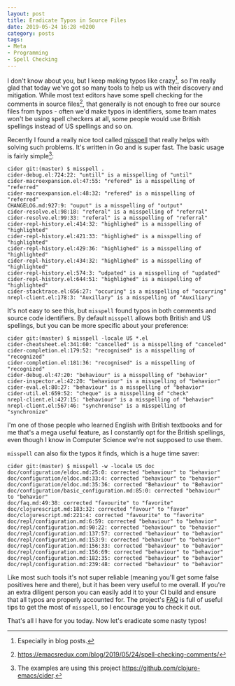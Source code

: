 ```yaml
---
layout: post
title: Eradicate Typos in Source Files
date: 2019-05-24 16:28 +0200
category: posts
tags:
- Meta
- Programming
- Spell Checking
---
```


I don't know about you, but I keep making typos like crazy[^1], so I'm really
glad that today we've got so many tools to help us with their discovery and
mitigation.  While most text editors have some spell checking for the comments
in source files[^2], that generally is not enough to free our source files from
typos - often we'd make typos in identifiers, some team mates won't be using
spell checkers at all, some people would use British spellings instead of US
spellings and so on.

Recently I found a really nice tool called
[misspell](https://github.com/client9/misspell) that really helps with solving
such problems. It's written in Go and is super fast. The basic usage is fairly
simple[^3]:

```
cider git:(master) $ misspell .
cider-debug.el:724:22: "untill" is a misspelling of "until"
cider-macroexpansion.el:47:55: "refered" is a misspelling of "referred"
cider-macroexpansion.el:48:32: "refered" is a misspelling of "referred"
CHANGELOG.md:927:9: "ouput" is a misspelling of "output"
cider-resolve.el:98:18: "referal" is a misspelling of "referral"
cider-resolve.el:99:33: "referal" is a misspelling of "referral"
cider-repl-history.el:414:32: "highlighed" is a misspelling of "highlighted"
cider-repl-history.el:421:33: "highlighed" is a misspelling of "highlighted"
cider-repl-history.el:429:36: "highlighed" is a misspelling of "highlighted"
cider-repl-history.el:434:32: "highlighed" is a misspelling of "highlighted"
cider-repl-history.el:574:3: "udpated" is a misspelling of "updated"
cider-repl-history.el:644:51: "highlighed" is a misspelling of "highlighted"
cider-stacktrace.el:656:27: "occuring" is a misspelling of "occurring"
nrepl-client.el:178:3: "Auxillary" is a misspelling of "Auxiliary"
```

It's not easy to see this, but `misspell` found typos in both comments and
source code identifiers. By default `misspell` allows both British and US
spellings, but you can be more specific about your preference:

```
cider git:(master) $ misspell -locale US *.el
cider-cheatsheet.el:341:60: "cancelled" is a misspelling of "canceled"
cider-completion.el:179:52: "recognised" is a misspelling of "recognized"
cider-completion.el:181:36: "recognised" is a misspelling of "recognized"
cider-debug.el:47:20: "behaviour" is a misspelling of "behavior"
cider-inspector.el:42:20: "behaviour" is a misspelling of "behavior"
cider-eval.el:80:27: "behaviour" is a misspelling of "behavior"
cider-util.el:659:52: "cheque" is a misspelling of "check"
nrepl-client.el:427:15: "behaviour" is a misspelling of "behavior"
nrepl-client.el:567:46: "synchronise" is a misspelling of "synchronize"
```

I'm one of those people who learned English with British textbooks and for me
that's a mega useful feature, as I constantly opt for the British spellings,
even though I know in Computer Science we're not supposed to use them.

`misspell` can also fix the typos it finds, which is a huge time saver:

```
cider git:(master) $ misspell -w -locale US doc
doc/configuration/eldoc.md:25:0: corrected "behaviour" to "behavior"
doc/configuration/eldoc.md:33:4: corrected "behaviour" to "behavior"
doc/configuration/eldoc.md:35:36: corrected "Behaviour" to "Behavior"
doc/configuration/basic_configuration.md:85:0: corrected "behaviour" to "behavior"
doc/faq.md:49:38: corrected "favourite" to "favorite"
doc/clojurescript.md:183:32: corrected "favour" to "favor"
doc/clojurescript.md:221:4: corrected "favourite" to "favorite"
doc/repl/configuration.md:6:59: corrected "behaviour" to "behavior"
doc/repl/configuration.md:90:22: corrected "behaviour" to "behavior"
doc/repl/configuration.md:137:57: corrected "behaviour" to "behavior"
doc/repl/configuration.md:153:9: corrected "behaviour" to "behavior"
doc/repl/configuration.md:156:33: corrected "behaviour" to "behavior"
doc/repl/configuration.md:156:69: corrected "behaviour" to "behavior"
doc/repl/configuration.md:182:35: corrected "behaviour" to "behavior"
doc/repl/configuration.md:239:48: corrected "behaviour" to "behavior"
```

Like most such tools it's not super reliable (meaning you'll get some false
positives here and there), but it has been very useful to me overall. If you're
an extra diligent person you can easily add it to your CI build and ensure that
all typos are properly accounted for. The project's
[FAQ](https://github.com/client9/misspell#faq) is full of useful tips to get the
most of `misspell`, so I encourage you to check it out.

That's all I have for you today. Now let's eradicate some nasty typos!

[^1]: Especially in blog posts.

[^2]: <https://emacsredux.com/blog/2019/05/24/spell-checking-comments/>

[^3]: The examples are using this project <https://github.com/clojure-emacs/cider>.
